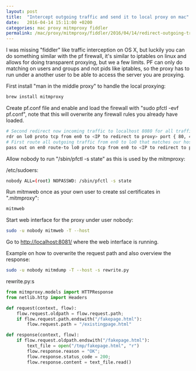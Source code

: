 ```yaml
---
layout: post
title:  "Intercept outgoing traffic and send it to local proxy on mac"
date:   2016-04-14 15:11:00 +0200
categories: mac proxy mitmproxy fiddler
permalink: /mac/proxy/mitmproxy/fiddler/2016/04/14/redirect-outgoing-traffic-for-user-on-mac.html
---
```


I was missing "fiddler" like traffic interception on OS X, but luckily you can do
something similar with the pf firewall, it's similar to iptables on
linux and allows for doing transparent proxying, but we a few limits. PF can
only do matching on users and groups and not pids like iptables, so the proxy
has to run under a another user to be able to access the server you are proxying.

First install "man in the middle proxy" to handle the local proxying:

``` bash
brew install mitmproxy
```

Create pf.conf file and enable and load the firewall with "sudo pfctl -evf pf.conf",
note that this will overwrite any firewall rules you already have loaded.

``` bash
# Second redirect now incoming traffic to localhost 8080 for all traffic that matches our host and port filter
rdr on lo0 proto tcp from en0 to <IP to redirect to proxy> port { 80, 443 } -> 127.0.0.1 port 8080
# First route all outgoing traffic from en0 to lo0 that matches our host and port filter and user
pass out on en0 route-to lo0 proto tcp from en0 to <IP to redirect to proxy> port { 80, 443 } keep state user { <user id you are running your browser under> }
```

Allow nobody to run "/sbin/pfctl -s state" as this is used by the mitmproxy:

/etc/sudoers:

``` bash
nobody ALL=(root) NOPASSWD: /sbin/pfctl -s state
```

Run mitmweb once as your own user to create ssl certificates in ".mitmproxy":

```bash
mitmweb
```

Start web interface for the proxy under user nobody:

``` bash
sudo -u nobody mitmweb -T --host
```

Go to <http://localhost:8081/> where the web interface is running.

Example on how to overwrite the request path and also overview the response:

``` bash
sudo -u nobody mitmdump -T --host -s rewrite.py
```

rewrite.py:s

``` python
from mitmproxy.models import HTTPResponse
from netlib.http import Headers

def request(context, flow):
    flow.request.oldpath = flow.request.path;
    if flow.request.path.endswith("/fakepage.html"):
        flow.request.path = "/existingpage.html"

def response(context, flow):
    if flow.request.oldpath.endswith("/fakepage.html"):
        text_file = open("/tmp/fakepage.html", "r")
        flow.response.reason = "OK";
        flow.response.status_code = 200;
        flow.response.content = text_file.read()
```
